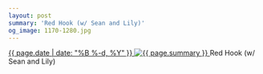 ```yaml
---
layout: post
summary: 'Red Hook (w/ Sean and Lily)'
og_image: 1170-1280.jpg
---
```


<p>
 <time>
  <a href="/1170">
   {{ page.date | date: "%B %-d, %Y" }}
  </a>
 </time>
 <a href="/1170">
  <img alt="{{ page.summary }}" data-taken="7/2/2020" sizes="(min-width: 700px) 50vw, calc(100vw - 2rem)" src="{{ site.assets_url }}/1170-640.jpg" srcset="{{ site.assets_url }}/1170-320.jpg 320w, {{ site.assets_url }}/1170-640.jpg 640w, {{ site.assets_url }}/1170-960.jpg 960w, {{ site.assets_url }}/1170-1280.jpg 1280w"/>
 </a>
 <span>
  Red Hook (w/ Sean and Lily)
 </span>
</p>
